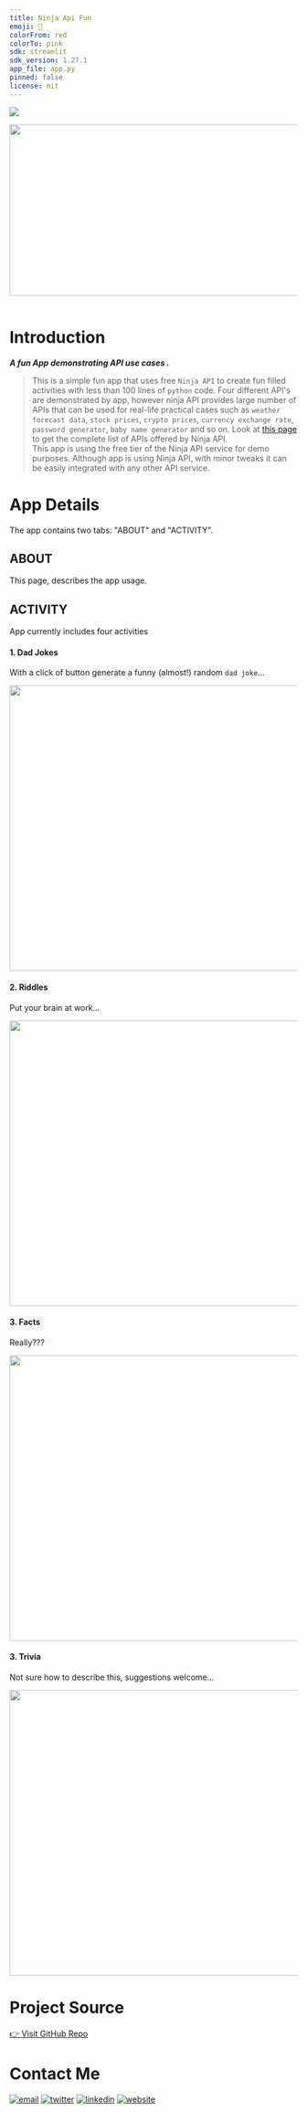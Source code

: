 ```yaml
---
title: Ninja Api Fun
emoji: 🥷
colorFrom: red
colorTo: pink
sdk: streamlit
sdk_version: 1.27.1
app_file: app.py
pinned: false
license: mit
---
```


<a href="https://huggingface.co/spaces/sssingh/ninja-api-fun"  target="_blank"><img src="https://img.shields.io/badge/click_here_to_open_streamlit_app-f63366?style=for-the-badge&logo=streamlit&logoColor=black" /></a>

<img src="https://github.com/sssingh/ninja-api-fun/blob/main/assets/title.png?raw=true" width="1000" height="300"/><br><br> 

# Introduction  
***A fun App demonstrating API use cases .***
>This is a simple fun app that uses free `Ninja API` to create fun filled activities with less than 100 lines of `python` code. Four different API's are demonstrated by app, however ninja API provides large number of APIs that can be used for real-life practical cases such as `weather forecast data`, `stock prices`, `crypto prices`, `currency exchange rate`, `password generator`, `baby name generator` and so on. Look at [this page](https://api-ninjas.com/api) to get the complete list of APIs offered by Ninja API.  
This app is using the free tier of the Ninja API service for demo purposes. Although app is using Ninja API, with minor tweaks it can be easily integrated with any other API service.

# App Details
The app contains two tabs: "ABOUT" and "ACTIVITY". 

## ABOUT 
This page, describes the app usage.
    
## ACTIVITY
App currently includes four activities 

#### 1. Dad Jokes
With a click of button generate a funny (almost!) random `dad joke`... 

<img src="https://github.com/sssingh/ninja-api-fun/blob/main/assets/dadjokes.png?raw=true" width="1000" height="500"/><br>


#### 2. Riddles
Put your brain at work...

<img src="https://github.com/sssingh/ninja-api-fun/blob/main/assets/riddles.png?raw=true" width="1000" height="500"/><br>

#### 3. Facts
Really???

<img src="https://github.com/sssingh/ninja-api-fun/blob/main/assets/facts.png?raw=true" width="1000" height="500"/><br>

#### 3. Trivia
Not sure how to describe this, suggestions welcome...

<img src="https://github.com/sssingh/ninja-api-fun/blob/main/assets/trivia.png?raw=true" width="1000" height="500"/><br>

# Project Source
[👉 Visit GitHub Repo](https://github.com/sssingh/ninja-api-fun)

# Contact Me
[![email](https://img.shields.io/badge/Gmail-D14836?style=for-the-badge&logo=gmail&logoColor=white)](mailto:sunil@sunilssingh.me)
[![twitter](https://img.shields.io/badge/twitter-1DA1F2?style=for-the-badge&logo=twitter&logoColor=white)](https://twitter.com/@thesssingh)
[![linkedin](https://img.shields.io/badge/linkedin-0A66C2?style=for-the-badge&logo=linkedin&logoColor=white)](https://www.linkedin.com/in/sssingh/)
[![website](https://img.shields.io/badge/web_site-8B5BE8?style=for-the-badge&logo=ko-fi&logoColor=white)](https://sunilssingh.me)

